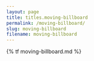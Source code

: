 ```yaml
---
layout: page
title: titles.moving-billboard
permalink: /moving-billboard/
slug: moving-billboard
filename: moving-billboard
---
```


{% tf moving-billboard.md %}
